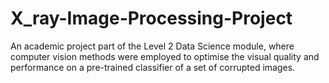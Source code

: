 # X_ray-Image-Processing-Project
An academic project part of the Level 2 Data Science module, where computer vision methods were employed to optimise the visual quality and performance on a pre-trained classifier of a set of corrupted images. 
